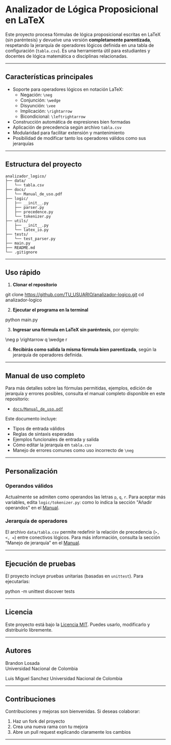 # Analizador de Lógica Proposicional en LaTeX

Este proyecto procesa fórmulas de lógica proposicional escritas en LaTeX (sin paréntesis) y devuelve una versión **completamente parentizada**, respetando la jerarquía de operadores lógicos definida en una tabla de configuración (`tabla.csv`). Es una herramienta útil para estudiantes y docentes de lógica matemática o disciplinas relacionadas.

---

## Características principales

- Soporte para operadores lógicos en notación LaTeX:
  - Negación: `\neg`
  - Conjunción: `\wedge`
  - Disyunción: `\vee`
  - Implicación: `\rightarrow`
  - Bicondicional: `\leftrightarrow`
- Construcción automática de expresiones bien formadas
- Aplicación de precedencia según archivo `tabla.csv`
- Modularidad para facilitar extensión y mantenimiento
- Posibilidad de modificar tanto los operadores válidos como sus jerarquías

---

## Estructura del proyecto
```
analizador_logico/
├── data/
│   └── tabla.csv
├── docs/
│   └── Manual_de_uso.pdf
├── logic/
│   ├── __init__.py
│   ├── parser.py
│   ├── precedence.py
│   └── tokenizer.py
├── utils/
│   ├── __init__.py
│   └── latex_io.py
├── tests/
│   └── test_parser.py
├── main.py
├── README.md
└── .gitignore
```
---

## Uso rápido

1. **Clonar el repositorio**

  git clone https://github.com/TU_USUARIO/analizador-logico.git
  cd analizador-logico

2. **Ejecutar el programa en la terminal**

  python main.py

3. **Ingresar una fórmula en LaTeX sin paréntesis**, por ejemplo:

  \neg p \rightarrow q \wedge r

4. **Recibirás como salida la misma fórmula bien parentizada**, según la jerarquía de operadores definida.

---

## Manual de uso completo

Para más detalles sobre las fórmulas permitidas, ejemplos, edición de jerarquía y errores posibles, consulta el manual completo disponible en este repositorio:

- [`docs/Manual_de_uso.pdf`](docs/Manual_de_uso.pdf)

Este documento incluye:

- Tipos de entrada válidos
- Reglas de sintaxis esperadas
- Ejemplos funcionales de entrada y salida
- Cómo editar la jerarquía en `tabla.csv`
- Manejo de errores comunes como uso incorrecto de `\neg`

---

## Personalización

### Operandos válidos

Actualmente se admiten como operandos las letras `p`, `q`, `r`. Para aceptar más variables, edita `logic/tokenizer.py`: como lo indica la sección "Añadir operandos" en el [Manual](docs/Manual_de_uso.pdf).



### Jerarquía de operadores

El archivo `data/tabla.csv` permite redefinir la relación de precedencia (`>, <, =`) entre conectivos lógicos. Para más información, consulta la sección “Manejo de jerarquía” en el [Manual](docs/Manual_de_uso.pdf).

---

## Ejecución de pruebas

El proyecto incluye pruebas unitarias (basadas en `unittest`). Para ejecutarlas:

python -m unittest discover tests

---

## Licencia

Este proyecto está bajo la [Licencia MIT](https://opensource.org/licenses/MIT). Puedes usarlo, modificarlo y distribuirlo libremente.

---

## Autores

Brandon Losada  
Universidad Nacional de Colombia

Luis Miguel Sanchez
Universidad Nacional de Colombia

---

## Contribuciones

Contribuciones y mejoras son bienvenidas. Si deseas colaborar:

1. Haz un fork del proyecto
2. Crea una nueva rama con tu mejora
3. Abre un pull request explicando claramente los cambios

---
